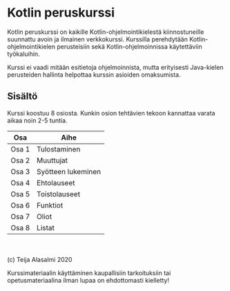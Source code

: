 # Kotlin peruskurssi

Kotlin peruskurssi on kaikille Kotlin-ohjelmointikielestä kiinnostuneille suunnattu avoin ja ilmainen verkkokurssi. Kurssilla perehdytään Kotlin-ohjelmointikielen perusteisiin sekä Kotlin-ohjelmoinnissa käytettäviin työkaluihin.

Kurssi ei vaadi mitään esitietoja ohjelmoinnista, mutta erityisesti Java-kielen perusteiden hallinta helpottaa kurssin asioiden omaksumista.

## Sisältö

Kurssi koostuu 8 osiosta. Kunkin osion tehtävien tekoon kannattaa varata aikaa noin 2-5 tuntia.

| Osa     | Aihe               |
| --------|--------------------|
| Osa 1   | Tulostaminen       |
| Osa 2   | Muuttujat          |
| Osa 3   | Syötteen lukeminen |
| Osa 4   | Ehtolauseet        |
| Osa 5   | Toistolauseet      |
| Osa 6   | Funktiot           |
| Osa 7   | Oliot              |
| Osa 8   | Listat             |

\
\
(c) Teija Alasalmi 2020

Kurssimateriaalin käyttäminen kaupallisiin tarkoituksiin tai opetusmateriaalina ilman lupaa on ehdottomasti kielletty!